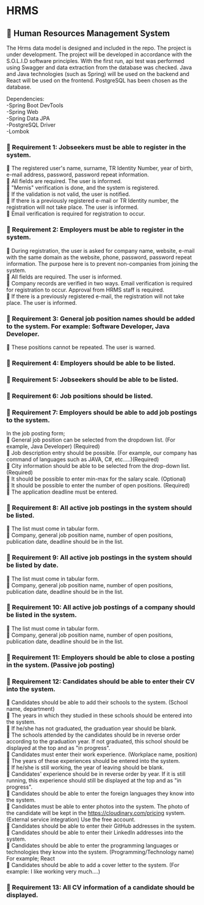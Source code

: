 # HRMS

## :briefcase: Human Resources Management System

The Hrms data model is designed and included in the repo. The project is under development. The project will be developed in accordance with the S.O.L.I.D software principles. With the first run, api test was performed using Swagger and data extraction from the database was checked. Java and Java technologies (such as Spring) will be used on the backend and React will be used on the frontend. PostgreSQL has been chosen as the database.

Dependencies: <br>
-Spring Boot DevTools <br>
-Spring Web <br>
-Spring Data JPA <br>
-PostgreSQL Driver <br>
-Lombok

### :pushpin: Requirement 1: Jobseekers must be able to register in the system.

:receipt: The registered user's name, surname, TR Identity Number, year of birth, e-mail address, password, password repeat information.<br>
:receipt: All fields are required. The user is informed.<br>
:receipt: "Mernis" verification is done, and the system is registered.<br>
:receipt: If the validation is not valid, the user is notified.<br>
:receipt: If there is a previously registered e-mail or TR Identity number, the registration will not take place. The user is informed.<br>
:receipt: Email verification is required for registration to occur.<br>

### 📌 Requirement 2: Employers must be able to register in the system.

:receipt: During registration, the user is asked for company name, website, e-mail with the same domain as the website, phone, password, password repeat information. The purpose here is to prevent non-companies from joining the system.<br>
:receipt: All fields are required. The user is informed.<br>
:receipt: Company records are verified in two ways. Email verification is required for registration to occur. Approval from HRMS staff is required.<br>
:receipt: If there is a previously registered e-mail, the registration will not take place. The user is informed.<br>

### 📌 Requirement 3: General job position names should be added to the system. For example: Software Developer, Java Developer.

:receipt: These positions cannot be repeated. The user is warned.<br>

### 📌 Requirement 4: Employers should be able to be listed.
### 📌 Requirement 5: Jobseekers should be able to be listed.
### 📌 Requirement 6: Job positions should be listed.
### 📌 Requirement 7: Employers should be able to add job postings to the system.

In the job posting form;<br>
🧾 General job position can be selected from the dropdown list. (For example, Java Developer) (Required)<br>
🧾 Job description entry should be possible. (For example, our company has command of languages such as JAVA, C#, etc.....)(Required)<br>
🧾 City information should be able to be selected from the drop-down list. (Required)<br>
🧾 It should be possible to enter min-max for the salary scale. (Optional)<br>
🧾 It should be possible to enter the number of open positions. (Required)<br>
🧾 The application deadline must be entered.<br>

### 📌 Requirement 8: All active job postings in the system should be listed.
🧾 The list must come in tabular form.<br>
🧾 Company, general job position name, number of open positions, publication date, deadline should be in the list.<br>

### 📌 Requirement 9: All active job postings in the system should be listed by date.

🧾 The list must come in tabular form.<br>
🧾 Company, general job position name, number of open positions, publication date, deadline should be in the list.<br>

### 📌 Requirement 10: All active job postings of a company should be listed in the system.

🧾 The list must come in tabular form.<br>
🧾 Company, general job position name, number of open positions, publication date, deadline should be in the list.<br>

### 📌 Requirement 11: Employers should be able to close a posting in the system. (Passive job posting)
### 📌 Requirement 12: Candidates should be able to enter their CV into the system.

🧾 Candidates should be able to add their schools to the system. (School name, department)<br>
🧾 The years in which they studied in these schools should be entered into the system.<br>
🧾 If he/she has not graduated, the graduation year should be blank.<br>
🧾 The schools attended by the candidates should be in reverse order according to the graduation year. If not graduated, this school should be displayed at the top and as "in progress".<br>
🧾 Candidates must enter their work experience. (Workplace name, position)<br>
🧾 The years of these experiences should be entered into the system.<br>
🧾 If he/she is still working, the year of leaving should be blank.<br>
🧾 Candidates' experience should be in reverse order by year. If it is still running, this experience should still be displayed at the top and as "in progress".<br>
🧾 Candidates should be able to enter the foreign languages they know into the system.<br>
🧾 Candidates must be able to enter photos into the system. The photo of the candidate will be kept in the https://cloudinary.com/pricing system. (External service integration) Use the free account.<br>
🧾 Candidates should be able to enter their GitHub addresses in the system.<br>
🧾 Candidates should be able to enter their LinkedIn addresses into the system.<br>
🧾 Candidates should be able to enter the programming languages or technologies they know into the system. (Programming/Technology name) For example; React<br>
🧾 Candidates should be able to add a cover letter to the system. (For example: I like working very much....)<br>

### 📌 Requirement 13: All CV information of a candidate should be displayed.
